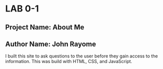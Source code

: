 # LAB 0-1
## Project Name: About Me
## Author Name: John Rayome


I built this site to ask questions to the user before they gain access to the information. This was build with HTML, CSS, and JavaScript.
